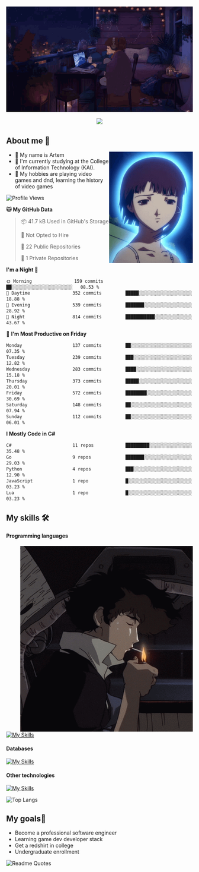 <div align="center">
  <p>
    <img src="assets/lo-fi.gif">
  </p>
  <p>
    <img src="https://readme-typing-svg.herokuapp.com?color=%2336BCF7&lines=Welcome-to-my-profile&center=true&width=380&height=50&duration=4000&pause=1000">
  </p>
</div>

<div>
  <h2>About me 🚀</h2>
   <div align="center">
    <img src="assets/lain2.gif" align="right" height="300px">
  </div>
  <ul>
    <li>👨 My name is Artem</li>
    <li>🌱 I'm currently studying at the College of Information Technology (KAI).</li>
    <li>👾 My hobbies are playing video games and dnd, learning the history of video games </li>
  </ul>
</div>


<!--START_SECTION:waka-->
![Profile Views](http://img.shields.io/badge/Profile%20Views-2-blue)

**🐱 My GitHub Data** 

> 📦 41.7 kB Used in GitHub's Storage 
 > 
> 🚫 Not Opted to Hire
 > 
> 📜 22 Public Repositories 
 > 
> 🔑 1 Private Repositories 
 > 
**I'm a Night 🦉** 

```text
🌞 Morning                159 commits         ██░░░░░░░░░░░░░░░░░░░░░░░   08.53 % 
🌆 Daytime                352 commits         █████░░░░░░░░░░░░░░░░░░░░   18.88 % 
🌃 Evening                539 commits         ███████░░░░░░░░░░░░░░░░░░   28.92 % 
🌙 Night                  814 commits         ███████████░░░░░░░░░░░░░░   43.67 % 
```
📅 **I'm Most Productive on Friday** 

```text
Monday                   137 commits         ██░░░░░░░░░░░░░░░░░░░░░░░   07.35 % 
Tuesday                  239 commits         ███░░░░░░░░░░░░░░░░░░░░░░   12.82 % 
Wednesday                283 commits         ████░░░░░░░░░░░░░░░░░░░░░   15.18 % 
Thursday                 373 commits         █████░░░░░░░░░░░░░░░░░░░░   20.01 % 
Friday                   572 commits         ████████░░░░░░░░░░░░░░░░░   30.69 % 
Saturday                 148 commits         ██░░░░░░░░░░░░░░░░░░░░░░░   07.94 % 
Sunday                   112 commits         ██░░░░░░░░░░░░░░░░░░░░░░░   06.01 % 
```


**I Mostly Code in C#** 

```text
C#                       11 repos            █████████░░░░░░░░░░░░░░░░   35.48 % 
Go                       9 repos             ███████░░░░░░░░░░░░░░░░░░   29.03 % 
Python                   4 repos             ███░░░░░░░░░░░░░░░░░░░░░░   12.90 % 
JavaScript               1 repo              █░░░░░░░░░░░░░░░░░░░░░░░░   03.23 % 
Lua                      1 repo              █░░░░░░░░░░░░░░░░░░░░░░░░   03.23 % 
```




<!--END_SECTION:waka-->

## My skills 🛠️
#### Programming languages
<div align="center">
  <img src="assets/bebop_smoke.gif" align="right" height="500px">
</div>


[![My Skills](https://skillicons.dev/icons?i=go,cs,python)](https://skillicons.dev)
#### Databases
[![My Skills](https://skillicons.dev/icons?i=mysql,mongodb,postgres)](https://skillicons.dev)
#### Other technologies
[![My Skills](https://skillicons.dev/icons?i=unity,docker,git,wasm,githubactions,kafka)](https://skillicons.dev)

![Top Langs](https://github-readme-stats.vercel.app/api/top-langs/?username=nifle3&layout=compact&theme=nord)


## My goals🚀
- Become a professional software engineer
- Learning game dev developer stack
- Get a redshirt in college
- Undergraduate enrollment

![Readme Quotes](https://quotes-github-readme.vercel.app/api?type=horizontal&theme=nord) 
